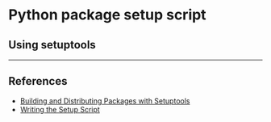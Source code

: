 # Python package setup script

## Using setuptools

---

## References

- [Building and Distributing Packages with Setuptools](https://setuptools.pypa.io/en/latest/setuptools.html)
- [Writing the Setup Script](https://docs.python.org/3/distutils/setupscript.html)
